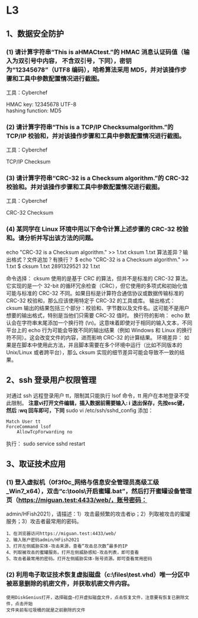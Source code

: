# L3

## 1、数据安全防护 
### (1) 请计算字符串“This is aHMACtest.”的 HMAC 消息认证码值（输入为双引号中内容， 不含双引号，下同），密钥为“12345678”（UTF8 编码），哈希算法采用 MD5，并对该操作步骤和工具中参数配置情况进行截图。

工具：Cyberchef

HMAC 
key: 12345678    UTF-8    
hashing function: MD5

### (2) 请计算字符串“This is a TCP/IP Checksumalgorithm.”的 TCP/IP 校验和，并对该操作步骤和工具中参数配置情况进行截图。

工具：Cyberchef

TCP/IP Checksum

### (3) 请计算字符串“CRC-32 is a Checksum algorithm.”的 CRC-32 校验和。并对该操作步骤和工具中参数配置情况进行截图。 

工具：Cyberchef

CRC-32 Checksum 
 
### (4) 某同学在 Linux 环境中用以下命令计算上述步骤的 CRC-32 校验和。请分析并写出该方法的问题。 
echo "CRC-32 is a Checksum algorithm." >> 1.txt 
cksum 1.txt 
算法差异？输出格式？文件追加？有换行？
$ echo "CRC-32 is a Checksum algorithm." >> 1.txt
$ cksum 1.txt
2891329521 32 1.txt

命令选择：
cksum 使用的是基于 CRC 的算法，但并不是标准的 CRC-32 算法。它实现的是一个 32-bit 的循环冗余检查（CRC），但它使用的多项式和初始化值可能与标准的 CRC-32 不同。如果目标是计算符合通信协议或数据传输标准的 CRC-32 校验和，那么应该使用特定于 CRC-32 的工具或库。
输出格式：
cksum 输出的结果包括三个部分：校验和、字节数以及文件名。这可能不是用户想要的输出格式，特别是当他们只需要 CRC-32 值时。
换行符的影响：
echo 默认会在字符串末尾添加一个换行符 (\n)。这意味着即使对于相同的输入文本，不同平台上的 echo 行为可能会导致不同的输出结果（例如 Windows 和 Linux 的换行符不同）。这会改变文件的内容，进而影响 CRC-32 的计算结果。
环境差异：
如果是在脚本中使用此方法，并且脚本需要在多个环境中运行（比如不同版本的 Unix/Linux 或者跨平台），那么 cksum 实现的细节差异可能会导致不一致的结果。


## 2、ssh 登录用户权限管理
对通过 ssh 远程登录用户 tt，限制其只能执行 lsof 命令，tt 用户在本地登录不受此限制。 
**注意vi打开文件编辑，插入数据前需要输入: i**
**退出保存，先按esc键，然后 :wq 回车即可，下同**
sudo vi /etc/ssh/sshd_config
添加：
```
Match User tt
ForceCommand lsof
    AllowTcpForwarding no
```
执行：
sudo service sshd restart


## 3、取证技术应用 
### (1) 登入虚拟机（0f3f0c_网络与信息安全管理员高级工级_Win7_x64），双击“c:\tools\开启蜜罐.bat”，然后打开蜜罐设备管理页（https://miguan.test:4433/web/，账号密码： 
admin/HFish2021），请描述：1）攻击最频繁的攻击者ip；2）列取被攻击的蜜罐服务；3）攻击者最常用的密码。 
```
1、在浏览器访问https://miguan.test:4433/web/
2、输入账户密码admin/HFish2021
3、打开左侧威胁实体-攻击来源，查看“攻击总次数”最多的IP
4、列取被攻击的蜜罐服务。打开左侧威胁感知-攻击列表，即可查看
5、攻击者最常用的密码。打开左侧威胁实体-账号资源。即可查看常用密码
```
### (2) 利用电子取证技术恢复虚拟磁盘（c:\files\test.vhd）唯一分区中被恶意删除的机密文件，并获取机密文件内容。 
```
使用DiskGenius打开，选择磁盘—打开虚拟磁盘文件，点击恢复文件，注意要有恢复已删除文件，点击开始
文件夹前有垃圾桶的就是之前删除的文件

